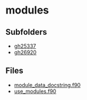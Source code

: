 # modules

## Subfolders

- [gh25337](gh25337)
- [gh26920](gh26920)

## Files

- [module_data_docstring.f90](module_data_docstring.f90)
- [use_modules.f90](use_modules.f90)
